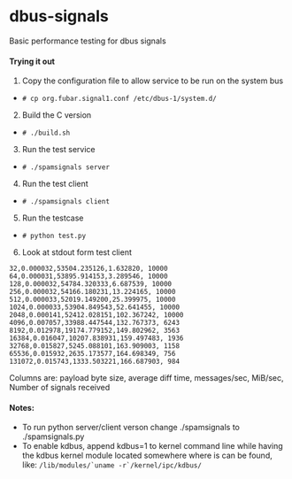 # dbus-signals
Basic performance testing for dbus signals

#### Trying it out
1. Copy the configuration file to allow service to be run on the system bus
  * `# cp org.fubar.signal1.conf /etc/dbus-1/system.d/`
2. Build the C version
  * `# ./build.sh`
3. Run the test service
  * `# ./spamsignals server`
4. Run the test client
  * `# ./spamsignals client`
5. Run the testcase
  * `# python test.py`
6. Look at stdout form test client
```
32,0.000032,53504.235126,1.632820, 10000
64,0.000031,53895.914153,3.289546, 10000
128,0.000032,54784.320333,6.687539, 10000
256,0.000032,54166.180231,13.224165, 10000
512,0.000033,52019.149200,25.399975, 10000
1024,0.000033,53904.849543,52.641455, 10000
2048,0.000141,52412.028151,102.367242, 10000
4096,0.007057,33988.447544,132.767373, 6243
8192,0.012978,19174.779152,149.802962, 3563
16384,0.016047,10207.838931,159.497483, 1936
32768,0.015827,5245.088101,163.909003, 1158
65536,0.015932,2635.173577,164.698349, 756
131072,0.015743,1333.503221,166.687903, 984
```
Columns are:
payload byte size, average diff time, messages/sec, MiB/sec, Number of signals received

#### Notes:
* To run python server/client verson change ./spamsignals to ./spamsignals.py
* To enable kdbus, append kdbus=1 to kernel command line while having the kdbus kernel module located somewhere where is can be found, like: ```/lib/modules/`uname -r`/kernel/ipc/kdbus/```

